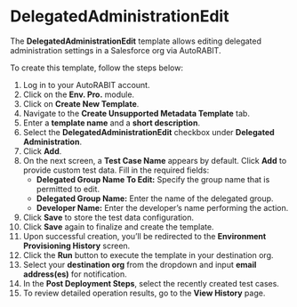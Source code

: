 # DelegatedAdministrationEdit

The **DelegatedAdministrationEdit** template allows editing delegated administration settings in a Salesforce org via AutoRABIT.

To create this template, follow the steps below:

1. Log in to your AutoRABIT account.
2. Click on the **Env. Pro.** module.
3. Click on **Create New Template**.
4. Navigate to the **Create Unsupported Metadata Template** tab.
5. Enter a **template name** and a **short description**.
6. Select the **DelegatedAdministrationEdit** checkbox under **Delegated Administration**.
7. Click **Add**.
8. On the next screen, a **Test Case Name** appears by default. Click **Add** to provide custom test data. Fill in the required fields:
    - **Delegated Group Name To Edit:** Specify the group name that is permitted to edit.
    - **Delegated Group Name:** Enter the name of the delegated group.
    - **Developer Name:** Enter the developer’s name performing the action.
9. Click **Save** to store the test data configuration.
10. Click **Save** again to finalize and create the template.
11. Upon successful creation, you’ll be redirected to the **Environment Provisioning History** screen.
12. Click the **Run** button to execute the template in your destination org.
13. Select your **destination org** from the dropdown and input **email address(es)** for notification.
14. In the **Post Deployment Steps**, select the recently created test cases.
15. To review detailed operation results, go to the **View History** page.

